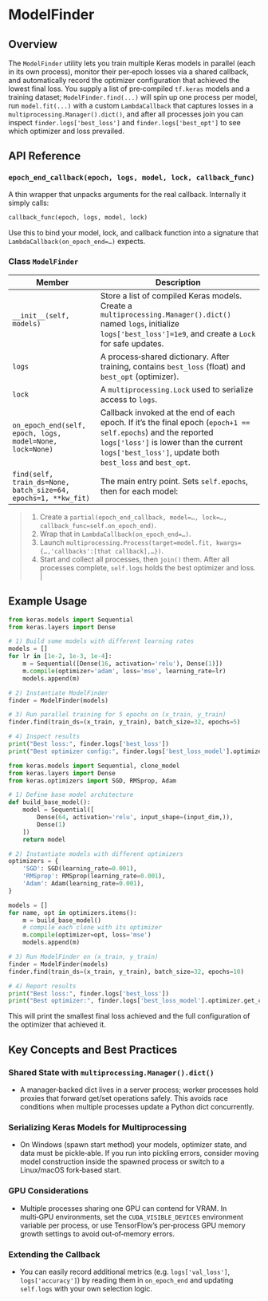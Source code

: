 # ModelFinder

## Overview

The `ModelFinder` utility lets you train multiple Keras models in parallel (each in its own process), monitor their per‑epoch losses via a shared callback, and automatically record the optimizer configuration that achieved the lowest final loss. You supply a list of pre‑compiled `tf.keras` models and a training dataset; `ModelFinder.find(...)` will spin up one process per model, run `model.fit(...)` with a custom `LambdaCallback` that captures losses in a `multiprocessing.Manager().dict()`, and after all processes join you can inspect `finder.logs['best_loss']` and `finder.logs['best_opt']` to see which optimizer and loss prevailed.

## API Reference

### `epoch_end_callback(epoch, logs, model, lock, callback_func)`

A thin wrapper that unpacks arguments for the real callback. Internally it simply calls:

```python
callback_func(epoch, logs, model, lock)
```

Use this to bind your model, lock, and callback function into a signature that `LambdaCallback(on_epoch_end=…)` expects.

### Class `ModelFinder`

| Member                                                         | Description                                                                                                                                                                                                          |
| -------------------------------------------------------------- | -------------------------------------------------------------------------------------------------------------------------------------------------------------------------------------------------------------------- |
| `__init__(self, models)`                                       | Store a list of compiled Keras models. Create a `multiprocessing.Manager().dict()` named `logs`, initialize `logs['best_loss']=1e9`, and create a `Lock` for safe updates.                                           |
| `logs`                                                         | A process‑shared dictionary. After training, contains `best_loss` (float) and `best_opt` (optimizer).                                                                                                                |
| `lock`                                                         | A `multiprocessing.Lock` used to serialize access to `logs`.                                                                                                                                                         |
| `on_epoch_end(self, epoch, logs, model=None, lock=None)`       | Callback invoked at the end of each epoch. If it’s the final epoch (`epoch+1 == self.epochs`) and the reported `logs['loss']` is lower than the current `logs['best_loss']`, update both `best_loss` and `best_opt`. |
| `find(self, train_ds=None, batch_size=64, epochs=1, **kw_fit)` | The main entry point. Sets `self.epochs`, then for each model:                                                                                                                                                       |

> 1. Create a `partial(epoch_end_callback, model=…, lock=…, callback_func=self.on_epoch_end)`.
> 2. Wrap that in `LambdaCallback(on_epoch_end=…)`.
> 3. Launch `multiprocessing.Process(target=model.fit, kwargs={…,'callbacks':[that callback],…})`.
> 4. Start and collect all processes, then `join()` them.
>    After all processes complete, `self.logs` holds the best optimizer and loss. |

## Example Usage

```python
from keras.models import Sequential
from keras.layers import Dense

# 1) Build some models with different learning rates
models = []
for lr in [1e-2, 1e-3, 1e-4]:
    m = Sequential([Dense(16, activation='relu'), Dense(1)])
    m.compile(optimizer='adam', loss='mse', learning_rate=lr)
    models.append(m)

# 2) Instantiate ModelFinder
finder = ModelFinder(models)

# 3) Run parallel training for 5 epochs on (x_train, y_train)
finder.find(train_ds=(x_train, y_train), batch_size=32, epochs=5)

# 4) Inspect results
print("Best loss:", finder.logs['best_loss'])
print("Best optimizer config:", finder.logs['best_loss_model'].optimizer.get_config())
```
```python
from keras.models import Sequential, clone_model
from keras.layers import Dense
from keras.optimizers import SGD, RMSprop, Adam

# 1) Define base model architecture
def build_base_model():
    model = Sequential([
        Dense(64, activation='relu', input_shape=(input_dim,)),
        Dense(1)
    ])
    return model

# 2) Instantiate models with different optimizers
optimizers = {
    'SGD': SGD(learning_rate=0.001),
    'RMSprop': RMSprop(learning_rate=0.001),
    'Adam': Adam(learning_rate=0.001),
}

models = []
for name, opt in optimizers.items():
    m = build_base_model()
    # compile each clone with its optimizer
    m.compile(optimizer=opt, loss='mse')
    models.append(m)

# 3) Run ModelFinder on (x_train, y_train)
finder = ModelFinder(models)
finder.find(train_ds=(x_train, y_train), batch_size=32, epochs=10)

# 4) Report results
print("Best loss:", finder.logs['best_loss'])
print("Best optimizer:", finder.logs['best_loss_model'].optimizer.get_config()['name'])
```

This will print the smallest final loss achieved and the full configuration of the optimizer that achieved it.&#x20;

## Key Concepts and Best Practices

### Shared State with `multiprocessing.Manager().dict()`

* A manager‑backed dict lives in a server process; worker processes hold proxies that forward get/set operations safely. This avoids race conditions when multiple processes update a Python dict concurrently.&#x20;

### Serializing Keras Models for Multiprocessing

* On Windows (spawn start method) your models, optimizer state, and data must be pickle‑able. If you run into pickling errors, consider moving model construction inside the spawned process or switch to a Linux/macOS fork‑based start.

### GPU Considerations

* Multiple processes sharing one GPU can contend for VRAM. In multi‑GPU environments, set the `CUDA_VISIBLE_DEVICES` environment variable per process, or use TensorFlow’s per‑process GPU memory growth settings to avoid out‑of‑memory errors.

### Extending the Callback

* You can easily record additional metrics (e.g. `logs['val_loss']`, `logs['accuracy']`) by reading them in `on_epoch_end` and updating `self.logs` with your own selection logic.
